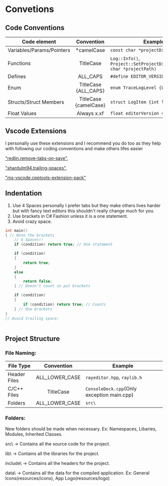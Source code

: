 # Convetions
## Code Conventions
Code element | Convention | Example
--- | :---: | ---
Variables/Params/Pointers | *camelCase | `const char *projectDir;`
Functions | TitleCase | `Log::Info()`, `Project::SetProjectDirectory(const char *projectPath)`
Defines | ALL_CAPS | `#define EDITOR_VERSION`
Enum | TitleCase {ALL_CAPS} | `enum TraceLogLevel {LOG_INFO}`
Structs/Struct Members | TitleCase {camelCase} | `struct LogItem {int logType}`
Float Values | Always x.xf | `float editorVersion = 0.01f`


## Vscode Extensions
I personally use these extensions and I recommend you do too as they help with following our coding conventions and make others lifes easier

["redlin.remove-tabs-on-save"](https://marketplace.visualstudio.com/items?itemName=redlin.remove-tabs-on-save),

["shardulm94.trailing-spaces"](https://marketplace.visualstudio.com/items?itemName=shardulm94.trailing-spaces),

["ms-vscode.cpptools-extension-pack"](https://marketplace.visualstudio.com/items?itemName=ms-vscode.cpptools-extension-pack)


## Indentation
1. Use 4 Spaces personally I prefer tabs but they make others lives harder but with fancy text editors this shouldn't really change much for you.
1. Use brackets in C# Fashion unless it is a one statement.
1. Avoid crazy space.
```cpp
int main()
{ // Note the brackets
    // 4 Spaces!!
    if (condition) return true; // One statement

    if (condition)
    {
        return true;
    }
    else
    {
        return false;
    } // Doesn't count so put brackets

    if (condition)
    {
        if (condition) return true; // Counts
    } // One brackets
}
// Avoid trailing space:
                                                                                                                                                                
```

## Project Structure
### File Naming:
File Type | Convention | Example
--- | :---: | ---
Header Files | ALL_LOWER_CASE | `rayeditor.hpp`, `raylib.h`
C/C++ Files | TitleCase | `ConsoleDock.cpp`(Only exception main.cpp)
Folders | ALL_LOWER_CASE | `src\`
### Folders:
New folders should be made when necessary. Ex: Namespaces, Libaries, Modules, Inherited Classes.

src\ -> Contains all the source code for the project.

lib\ -> Contains all the libraries for the project.

include\ -> Contains all the headers for the project.

data\ -> Contains all the data for the compiled application. Ex: General Icons(resources/icons), App Logo(resources/logo)